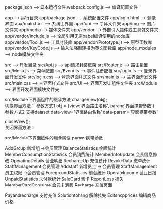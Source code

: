 package.json             -->    脚本运行文件
webpack.config.js        -->    编译配置文件

app                      -->    运行目录
app/package.json         -->    系统配置文件
app/login.html           -->    登录界面
app/main.html            -->    系统主界面
app/font                 -->    字体文件夹
app/img                  -->    图片文件夹
app/media                -->    媒体文件夹
app/vendor               -->    外部引入插件或工具包文件夹
app/vendor/include.js    -->    全局引用无需babel编译使用的node库
app/vendor/Tool.js       -->    工具封装库
app/vendor/Prototype.js  -->    原型函数库
app/vendor/KeyCode.js    -->    输入法强制转换为英文函数库
app/node_modules         -->    node模块文件夹

src                      -->    开发目录
src/Api.js               -->    api请求封装框架
src/Router.js            -->    路由配置
src/Menu.js              -->    菜单配置
src/Event.js             -->    事件注册配置
src/login.js             -->    登录界面开发文件
src/login.css            -->    登录界面样式文件
src/main.js              -->    主界面开发文件
src/main.css             -->    主界面样式文件
src/UI                   -->    界面开发UI组件文件夹
src/Module               -->    界面开发界面模块文件夹




src/Module下界面组件的继承方法
changeView(obj);    
    切换界面方法：
        参数方式1
            obj = {view:'界面路由名称', param:'界面携带参数'}
        参数方式2
            支持dataset
            data-view='界面路由名称' data-param='界面携带参数'

closeView();    
    关闭界面方法：


src/Module下界面组件的继承属性
param:携带参数


AddGroup   新增组 ->会员管理
BalanceStatistics   余额统计
MemberConsumptionStatistics  会员消费统计
MemberInfoUpdate    会员信息修改
OperatingDetails  营业明细
RechargeUp    充值统计
RevokeData   撤单统计
StaffManagement 会员管理
Addstaff  新增员工 -> 会员管理
StaffManagement 员工权限 ->会员管理
ForegroundStatistics   前台统计
OperateIncome   营业日报
UnpaidStatistics  未付款统计
SaleCard   售卡
ReportLoss  挂失
MemberCardConsume 会员卡消费
Recharge   充值页面

Payandrecharge 支付充值
Solutiontohang 解除挂失
Editshopprices 编辑商品价格



